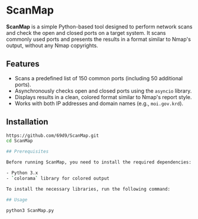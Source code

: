 # ScanMap

**ScanMap** is a simple Python-based tool designed to perform network scans and check the open and closed ports on a target system. It scans commonly used ports and presents the results in a format similar to Nmap's output, without any Nmap copyrights.

## Features

- Scans a predefined list of 150 common ports (including 50 additional ports).
- Asynchronously checks open and closed ports using the `asyncio` library.
- Displays results in a clean, colored format similar to Nmap's report style.
- Works with both IP addresses and domain names (e.g., `moi.gov.krd`).

## Installation
```bash
https://github.com/69d9/ScanMap.git
cd ScanMap

## Prerequisites

Before running ScanMap, you need to install the required dependencies:

- Python 3.x
- `colorama` library for colored output

To install the necessary libraries, run the following command:

## Usage

python3 ScanMap.py
